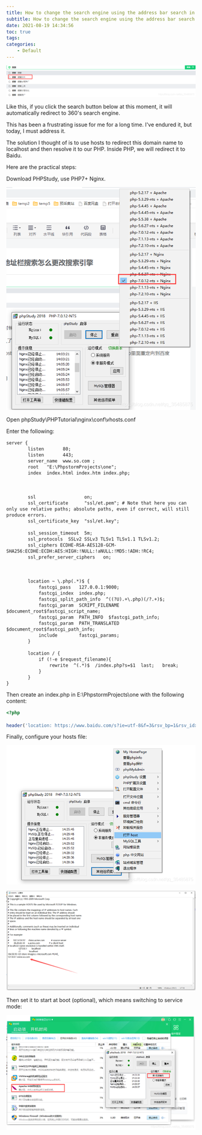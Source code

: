 ```yaml
---
title: How to change the search engine using the address bar search in 360 Browser
subtitle: How to change the search engine using the address bar search in 360 Browser
date: 2021-08-19 14:34:56
toc: true
tags: 
categories: 
    - Default
---
```


 ![img](https://raw.githubusercontent.com/eric-gitta-moore/eric-gitta-moore.github.io/main/static/images/20210819142052214.png)

 Like this, if you click the search button below at this moment, it will automatically redirect to 360's search engine.

This has been a frustrating issue for me for a long time. I've endured it, but today, I must address it.

The solution I thought of is to use hosts to redirect this domain name to localhost and then resolve it to our PHP. Inside PHP, we will redirect it to Baidu.

Here are the practical steps:

Download PHPStudy, use PHP7+ Nginx.

![img](https://raw.githubusercontent.com/eric-gitta-moore/eric-gitta-moore.github.io/main/static/images/20210819142355456.png)

 Open phpStudy\PHPTutorial\nginx\conf\vhosts.conf

Enter the following:

```nginx
server {
        listen       80;
        listen       443;
        server_name  www.so.com ;
        root   "E:\PhpstormProjects\one";
        index  index.html index.htm index.php;
        
        

        ssl                  on;
        ssl_certificate      "ssl/et.pem"; # Note that here you can only use relative paths; absolute paths, even if correct, will still produce errors.
        ssl_certificate_key  "ssl/et.key";

        ssl_session_timeout  5m;
        ssl_protocols  SSLv2 SSLv3 TLSv1 TLSv1.1 TLSv1.2;
        ssl_ciphers ECDHE-RSA-AES128-GCM-SHA256:ECDHE:ECDH:AES:HIGH:!NULL:!aNULL:!MD5:!ADH:!RC4;
        ssl_prefer_server_ciphers   on;
        
        
        
        location ~ \.php(.*)$ {
            fastcgi_pass   127.0.0.1:9000;
            fastcgi_index  index.php;
            fastcgi_split_path_info  ^((?U).+\.php)(/?.+)$;
            fastcgi_param  SCRIPT_FILENAME  $document_root$fastcgi_script_name;
            fastcgi_param  PATH_INFO  $fastcgi_path_info;
            fastcgi_param  PATH_TRANSLATED  $document_root$fastcgi_path_info;
            include        fastcgi_params;
        }
        
        location / {
            if (!-e $request_filename){
                rewrite  ^(.*)$  /index.php?s=$1  last;   break;
            }
        }
}
```

Then create an index.php in E:\PhpstormProjects\one with the following content:

```php
<?php

header('location: https://www.baidu.com/s?ie=utf-8&f=3&rsv_bp=1&rsv_idx=1&tn=baidu&fenlei=256&oq=dd&rsv_pq=ea431c930002357f&rsv_t=1fe3kF4YRUhLugiJuNRgsrgy%2FUane1loUg%2Bllo7JkiANVk8A%2FjWkRwzseiY&rqlang=cn&rsv_enter=1&rsv_dl=ts_1&rsv_btype=t&inputT=962&rsv_sug3=3&rsv_sug1=3&rsv_sug7=100&rsv_sug2=1&prefixsug=dd&rsp=1&rsv_sug4=1145&wd='.$_GET['q']);
```

Finally, configure your hosts file:

![img](https://raw.githubusercontent.com/eric-gitta-moore/eric-gitta-moore.github.io/main/static/images/20210819143249667.png)

 ![img](https://raw.githubusercontent.com/eric-gitta-moore/eric-gitta-moore.github.io/main/static/images/20210819143304804.png)

Then set it to start at boot (optional), which means switching to service mode:

![img](https://raw.githubusercontent.com/eric-gitta-moore/eric-gitta-moore.github.io/main/static/images/2021081914343462.png)